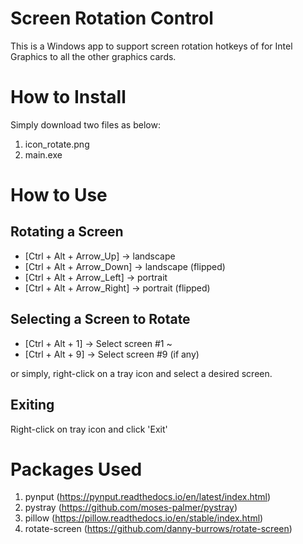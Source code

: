 # Screen Rotation Control

This is a Windows app to support screen rotation hotkeys of for Intel Graphics to all the other graphics cards.


# How to Install

Simply download two files as below:
1. icon_rotate.png
2. main.exe

# How to Use

## Rotating a Screen

- [Ctrl + Alt + Arrow_Up] -> landscape
- [Ctrl + Alt + Arrow_Down] -> landscape (flipped)
- [Ctrl + Alt + Arrow_Left] -> portrait
- [Ctrl + Alt + Arrow_Right] -> portrait (flipped)

## Selecting a Screen to Rotate

- [Ctrl + Alt + 1] -> Select screen #1
~
- [Ctrl + Alt + 9] -> Select screen #9 (if any)

or simply, right-click on a tray icon and select a desired screen.

## Exiting

Right-click on tray icon and click 'Exit'

# Packages Used

1. pynput (https://pynput.readthedocs.io/en/latest/index.html)
2. pystray (https://github.com/moses-palmer/pystray)
3. pillow (https://pillow.readthedocs.io/en/stable/index.html)
4. rotate-screen (https://github.com/danny-burrows/rotate-screen)
